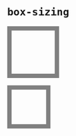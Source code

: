 # `box-sizing`

<div class="box content-box">
    <div class="child"></div>
</div>
<br/>
<div class="box border-box">
    <div class="child"></div>
</div>
<style>
    .box {
        height: 100px;
        width: 100px;
        border: 10px solid grey;
    }
    .content-box {
        box-sizing: content-box;
    }
    .border-box {
        box-sizing: border-box;
    }
</style>
